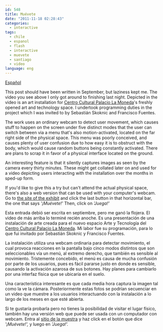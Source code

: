 ```yaml
---
id: 548
title: Muévete
date: "2011-11-18 02:28:43"
categories:
  - interactive
tags:
  - chile
  - espanol
  - flash
  - interactive
  - muevete
  - santiago
  - video
language: eng
---
```


<video-embed service="vimeo" id="32240154" width="500" height="281" />

[Español](/2011/11/muevete/#language)

This post should have been written in September, but laziness kept me. The video you see above I only got around to finishing last night. Depicted in the video is an art installation for [Centro Cultural Palacio La Moneda](http://www.ccplm.cl/)'s freshly opened art and technology space. I undertook programming duties in the project which I was invited to by Sebastián Skoknic and Francisco Fuentes.

The work uses an ordinary webcam to detect user movement, which causes stuff to happen on the screen under five distinct modes that the user can switch between via a menu that's also motion-activated, located on the far right side of the physical space. This menu was poorly conceived, and causes plenty of user confusion due to how easy it is to obstruct with the body, which would cause random buttons being constantly activated. There are plans to scrap it in favor of a physical interface located on the ground.

An interesting feature is that it silently captures images as seen by the camera every thirty minutes. These might get collated later on and used for a video depicting users interacting with the installation over the months in sped-up form.

If you'd like to give this a try but can't attend the actual physical space, there's also a web version that can be used with your computer's webcam. Go to [the site of the exhibit](http://www.ccplm.cl/color/) and click the last button in that horizontal bar, the one that says _'¡Muévete!'_ Then, click on _'Juega!'_

<!-- more -->
<language-break />

Esta entrada debió ser escrita en septiembre, pero me ganó la flojera. El video de más arriba lo terminé recién anoche. Es una presentación de una instalación de arte creada para el nuevo espacio Arte y Tecnología del [Centro Cultural Palacio La Moneda](http://www.ccplm.cl/). Mi labor fue su programación, para lo que fui invitado por Sebastián Skoknic y Francisco Fuentes.

La instalación utiliza una webcam ordinaria para detectar movimiento, el cual provoca reacciones en la pantalla bajo cinco modos distintos que son seleccionables vía un menú, al extremo derecho, que también es sensible al movimiento. Tristemente concebido, el menú es causa de mucha confusión por parte de los usuarios, pues es fácil pararse justo en donde es sensible, causando la activación azarosa de sus botones. Hay planes para cambiarlo por una interfaz física que se ubicaría en el suelo.

Una característica interesante es que cada media hora captura la imagen tal como la ve la cámara. Posteriormente estas fotos se podrían secuenciar en un video que muestre a los usuarios interactuando con la instalación a lo largo de los meses en que esté abierta.

Si te gustaría probarla pero no tienes la posibilidad de visitar el lugar físico, también hay una versión web que puede ser usada con un computador con webcam. Entra al [sitio de la muestra](http://www.ccplm.cl/color/) y haz click en el botón que dice _'¡Muévete!',_ y luego en _'Juega!'._
